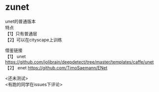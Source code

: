 # zunet
unet的普通版本  
特点  
【1】只有普通层  
【2】可以在cityscape上训练  

借鉴链接  
【1】 unet https://github.com/jolibrain/deepdetect/tree/master/templates/caffe/unet  
【2】 enet https://github.com/TimoSaemann/ENet  

<还未测试>  
<有跑的同学在issues下评论>
